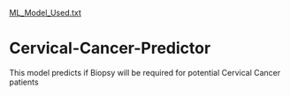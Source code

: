 [ML_Model_Used.txt](https://github.com/satyajitroy0608/Cervical-Cancer-Predictor/files/7046278/ML_Model_Used.txt)
# Cervical-Cancer-Predictor
This model predicts if Biopsy will be required for potential Cervical Cancer patients

